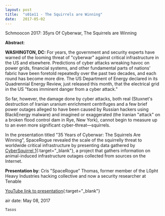 ```yaml
---
layout: post
title:  "s01e11 - The Squirrels are Winning"
date:   2017-05-02
---
```


Schmoocon 2017: 35yrs Of Cyberwar, The Squirrels are Winning

**Abstract**:

**WASHINGTON, DC:** For years, the government and security experts have warned of the looming threat of "cyberwar" against critical infrastructure in the US and elsewhere. Predictions of cyber attacks wreaking havoc on power grids, financial systems, and other fundamental parts of nations' fabric have been foretold repeatedly over the past two decades, and each round has become more dire. The US Department of Energy declared in its Quadrennial Energy Review, just released this month, that the electrical grid in the US "faces imminent danger from a cyber attack."

So far, however, the damage done by cyber attacks, both real (Stuxnet's destruction of Iranian uranium enrichment centrifuges and a few brief power outages alleged to have been caused by Russian hackers using BlackEnergy malware) and imagined or exaggerated (the Iranian "attack" on a broken flood control dam in Rye, New York), cannot begin to measure up to an even more significant cyber-threat—squirrels.

In the presentation titled "35 Years of Cyberwar: The Squirrels Are Winning", SpaceRogue revealed the scale of the squirrelly threat to worldwide critical infrastructure by presenting data gathered by [CyberSquirrel 1](http://www.cybersquirrel1.com/){:target="_blank"}, a project that gathers information on animal-induced infrastructure outages collected from sources on the Internet.


**Presentation by**:
Cris "SpaceRogue" Thomas, former member of the L0pht Heavy Industries hacking collective and now a security researcher at Tenable


[YouTube link to presentation](https://www.youtube.com/watch?v=cZPv-wro-O8){:target="_blank"}


air date: May 08, 2017

`Tasos`
